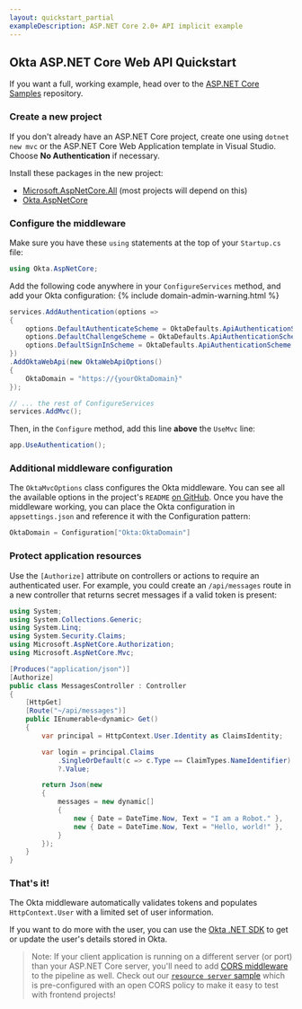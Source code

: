 ```yaml
---
layout: quickstart_partial
exampleDescription: ASP.NET Core 2.0+ API implicit example
---
```


## Okta ASP.NET Core Web API Quickstart

If you want a full, working example, head over to the [ASP.NET Core Samples][example-repo] repository.

### Create a new project

If you don't already have an ASP.NET Core project, create one using `dotnet new mvc` or the ASP.NET Core Web Application template in Visual Studio. Choose **No Authentication** if necessary.

Install these packages in the new project:
* [Microsoft.AspNetCore.All] (most projects will depend on this)
* [Okta.AspNetCore]

### Configure the middleware

Make sure you have these `using` statements at the top of your `Startup.cs` file:

```csharp
using Okta.AspNetCore;
```

Add the following code anywhere in your `ConfigureServices` method, and add your Okta configuration:
{% include domain-admin-warning.html %}

```csharp
services.AddAuthentication(options =>
{
    options.DefaultAuthenticateScheme = OktaDefaults.ApiAuthenticationScheme;
    options.DefaultChallengeScheme = OktaDefaults.ApiAuthenticationScheme;
    options.DefaultSignInScheme = OktaDefaults.ApiAuthenticationScheme;
})
.AddOktaWebApi(new OktaWebApiOptions()
{
    OktaDomain = "https://{yourOktaDomain}"
});

// ... the rest of ConfigureServices
services.AddMvc();
```

Then, in the `Configure` method, add this line **above** the `UseMvc` line:

```csharp
app.UseAuthentication();
```

### Additional middleware configuration

The `OktaMvcOptions` class configures the Okta middleware. You can see all the available options in the project's `README` [on GitHub][config reference]. Once you have the middleware working, you can place the Okta configuration in `appsettings.json` and reference it with the Configuration pattern:

```csharp
OktaDomain = Configuration["Okta:OktaDomain"]
```

### Protect application resources

Use the `[Authorize]` attribute on controllers or actions to require an authenticated user. For example, you could create an `/api/messages` route in a new controller that returns secret messages if a valid token is present:

```csharp
using System;
using System.Collections.Generic;
using System.Linq;
using System.Security.Claims;
using Microsoft.AspNetCore.Authorization;
using Microsoft.AspNetCore.Mvc;

[Produces("application/json")]
[Authorize]
public class MessagesController : Controller
{
    [HttpGet]
    [Route("~/api/messages")]
    public IEnumerable<dynamic> Get()
    {
        var principal = HttpContext.User.Identity as ClaimsIdentity;

        var login = principal.Claims
            .SingleOrDefault(c => c.Type == ClaimTypes.NameIdentifier)
            ?.Value;

        return Json(new
        {
            messages = new dynamic[]
            {
                new { Date = DateTime.Now, Text = "I am a Robot." },
                new { Date = DateTime.Now, Text = "Hello, world!" },
            }
        });
    }
}
```

### That's it!

The Okta middleware automatically validates tokens and populates `HttpContext.User` with a limited set of user information.

If you want to do more with the user, you can use the [Okta .NET SDK] to get or update the user's details stored in Okta.

> Note: If your client application is running on a different server (or port) than your ASP.NET Core server, you'll need to add [CORS middleware](https://docs.microsoft.com/en-us/aspnet/core/security/cors) to the pipeline as well. Check out our [`resource server` sample](https://github.com/okta/samples-aspnetcore/tree/master/resource-server) which is pre-configured with an open CORS policy to make it easy to test with frontend projects!

[config reference]:https://github.com/okta/okta-aspnet/blob/master/docs/aspnetcore-webapi.md#configuration-reference
[example-repo]: https://github.com/okta/samples-aspnetcore/
[Microsoft.AspNetCore.All]: https://www.nuget.org/packages/Microsoft.AspNetCore.All 
[Okta.AspNetCore]: https://www.nuget.org/packages/Okta.AspNetCore
[Okta .NET SDK]: https://github.com/okta/okta-sdk-dotnet
